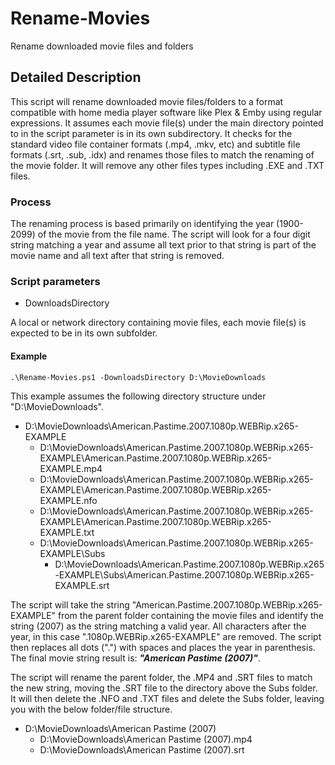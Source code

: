 # Rename-Movies
Rename downloaded movie files and folders
## Detailed Description
This script will rename downloaded movie files/folders to a format compatible with home media player software like Plex & Emby using regular expressions.  It assumes each movie file(s) under the main directory pointed to in the script parameter is in its own subdirectory.  It checks for the standard video file container formats (.mp4, .mkv, etc) and subtitle file formats (.srt, .sub, .idx) and renames those files to match the renaming of the movie folder.  It will remove any other files types including .EXE and .TXT files.

### Process
The renaming process is based primarily on identifying the year (1900-2099) of the movie from the file name.  The script will look for a four digit string matching a year and assume all text prior to that string is part of the movie name and all text after that string is removed.

### Script parameters
* DownloadsDirectory


A local or network directory containing movie files, each movie file(s) is expected to be in its own subfolder.

#### Example
`.\Rename-Movies.ps1 -DownloadsDirectory D:\MovieDownloads`

This example assumes the following directory structure under "D:\MovieDownloads".

* D:\MovieDownloads\American.Pastime.2007.1080p.WEBRip.x265-EXAMPLE
  * D:\MovieDownloads\American.Pastime.2007.1080p.WEBRip.x265-EXAMPLE\American.Pastime.2007.1080p.WEBRip.x265-EXAMPLE.mp4
  * D:\MovieDownloads\American.Pastime.2007.1080p.WEBRip.x265-EXAMPLE\American.Pastime.2007.1080p.WEBRip.x265-EXAMPLE.nfo
  * D:\MovieDownloads\American.Pastime.2007.1080p.WEBRip.x265-EXAMPLE\American.Pastime.2007.1080p.WEBRip.x265-EXAMPLE.txt
  * D:\MovieDownloads\American.Pastime.2007.1080p.WEBRip.x265-EXAMPLE\Subs
    * D:\MovieDownloads\American.Pastime.2007.1080p.WEBRip.x265-EXAMPLE\Subs\American.Pastime.2007.1080p.WEBRip.x265-EXAMPLE.srt


The script will take the string "American.Pastime.2007.1080p.WEBRip.x265-EXAMPLE" from the parent folder containing the movie files and identify the string (2007) as the string matching a valid year.  All characters after the year, in this case ".1080p.WEBRip.x265-EXAMPLE" are removed.  The script then replaces all dots (".") with spaces and places the year in parenthesis.  The final movie string result is: **_"American Pastime (2007)"_**.


The script will rename the parent folder, the .MP4 and .SRT files to match the new string, moving the .SRT file to the directory above the Subs folder.  It will then delete the .NFO and .TXT files and delete the Subs folder, leaving you with the below folder/file structure.

* D:\MovieDownloads\American Pastime (2007)
  * D:\MovieDownloads\American Pastime (2007).mp4
  * D:\MovieDownloads\American Pastime (2007).srt
